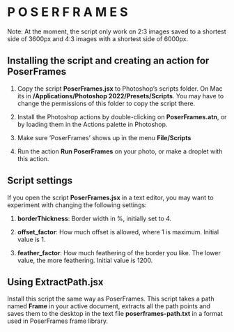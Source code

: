 P O S E R  F R A M E S
======================

Note: At the moment, the script only work on 2:3 images saved to a shortest side of 3600px and 4:3 images with a shortest side of 6000px.



Installing the script and creating an action for PoserFrames
------------------------------------------------------------

1. Copy the script **PoserFrames.jsx** to Photoshop’s scripts folder. On Mac its in **/Applications/Photoshop 2022/Presets/Scripts**. You may have to change the permissions of this folder to copy the script there.

2. Install the Photoshop actions by double-clicking on **PoserFrames.atn**, or by loading them in the Actions palette in Photoshop.

3. Make sure ’PoserFrames’ shows up in the menu **File/Scripts**

4. Run the action **Run PoserFrames** on your photo, or make a droplet with this action.


Script settings
---------------

If you open the script **PoserFrames.jsx** in a text editor, you may want to experiment with changing the following settings:

1. **borderThickness**: Border width in %, initially set to 4.

2. **offset_factor**: How much offset is allowed, where 1 is maximum. Initial value is 1.

3. **feather_factor**: How much feathering of the border you like. The lower value, the more feathering. Initial value is 1200.




Using ExtractPath.jsx
---------------------

Install this script the same way as PoserFrames. This script takes a path named **Frame** in your active document, extracts all the path points and saves them to the desktop in the text file **poserframes-path.txt** in a format used in PoserFrames frame library.